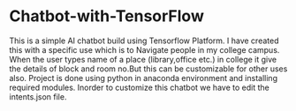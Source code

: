 # Chatbot-with-TensorFlow
This is a simple AI chatbot build using Tensorflow Platform. I have created this with a specific use which is to Navigate people in my college campus. When the user types name of a place (library,office etc.) in college it give the details of block and room no.But this can be customizable for other uses also. Project is done using python in anaconda environment and installing required modules. Inorder to customize this chatbot we have to edit the intents.json file.
